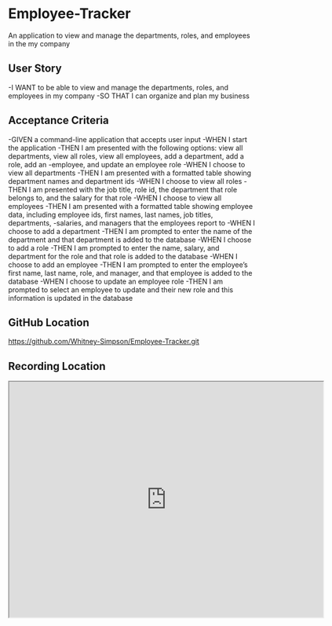 # Employee-Tracker
An application to view and manage the departments, roles, and employees in the my company

## User Story
-I WANT to be able to view and manage the departments, roles, and employees in my company
-SO THAT I can organize and plan my business

## Acceptance Criteria
-GIVEN a command-line application that accepts user input
-WHEN I start the application
-THEN I am presented with the following options: view all departments, view all roles, view all employees, add a department, add a role, add an -employee, and update an employee role
-WHEN I choose to view all departments
-THEN I am presented with a formatted table showing department names and department ids
-WHEN I choose to view all roles
-THEN I am presented with the job title, role id, the department that role belongs to, and the salary for that role
-WHEN I choose to view all employees
-THEN I am presented with a formatted table showing employee data, including employee ids, first names, last names, job titles, departments, -salaries, and managers that the employees report to
-WHEN I choose to add a department
-THEN I am prompted to enter the name of the department and that department is added to the database
-WHEN I choose to add a role
-THEN I am prompted to enter the name, salary, and department for the role and that role is added to the database
-WHEN I choose to add an employee
-THEN I am prompted to enter the employee’s first name, last name, role, and manager, and that employee is added to the database
-WHEN I choose to update an employee role
-THEN I am prompted to select an employee to update and their new role and this information is updated in the database

## GitHub Location
https://github.com/Whitney-Simpson/Employee-Tracker.git
## Recording Location
<iframe src="https://drive.google.com/file/d/1p6UVTZNx-wEzuPX754ARudjBGjm2y7IU/preview" width="640" height="480"></iframe>
